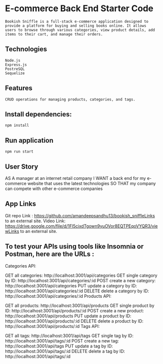 # E-commerce Back End Starter Code
    Bookish Sniffle is a full-stack e-commerce application designed to provide a platform for buying and selling books online. It allows users to browse through various categories, view product details, add items to their cart, and manage their orders.

## Technologies
    Node.js
    Express.js
    PostreSQL
    Sequelize

## Features
    CRUD operations for managing products, categories, and tags.

## Install dependencies:
    npm install

## Run application
    npm run start

## User Story
AS A manager at an internet retail company
I WANT a back end for my e-commerce website that uses the latest technologies
SO THAT my company can compete with other e-commerce companies

## App Links
Git repo Link : https://github.com/amandeepsandhu13/bookish_sniffleLinks to an external site.
Video Link: https://drive.google.com/file/d/1Fl5cixdTgown9yuOVor8EQTPEqoVYQR3/viewLinks to an external site.

## To test your APIs using tools like Insomnia or Postman, here are the URLs :

Categories API:

GET all categories: http://localhost:3001/api/categories
GET single category by ID: http://localhost:3001/api/categories/:id
POST create a new category: http://localhost:3001/api/categories
PUT update a category by ID: http://localhost:3001/api/categories/:id
DELETE delete a category by ID: http://localhost:3001/api/categories/:id
Products API:

GET all products: http://localhost:3001/api/products
GET single product by ID: http://localhost:3001/api/products/:id
POST create a new product: http://localhost:3001/api/products
PUT update a product by ID: http://localhost:3001/api/products/:id
DELETE delete a product by ID: http://localhost:3001/api/products/:id
Tags API:

GET all tags: http://localhost:3001/api/tags
GET single tag by ID: http://localhost:3001/api/tags/:id
POST create a new tag: http://localhost:3001/api/tags
PUT update a tag by ID: http://localhost:3001/api/tags/:id
DELETE delete a tag by ID: http://localhost:3001/api/tags/:id



 
